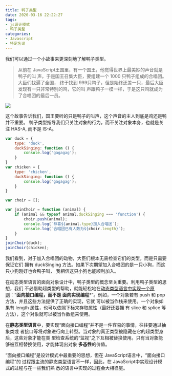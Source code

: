 ```yaml
---
title: 鸭子类型
date: 2020-03-16 22:22:27
tags:
- js设计模式
- 鸭子类型
categories:
- Javascript
- 特定名词
---
```


我们可以通过一个小故事来更深刻地了解鸭子类型。
>从前在 JavaScript王国里，有一个国王，他觉得世界上最美妙的声音就是鸭子的叫
>声，于是国王召集大臣，要组建一个 1000 只鸭子组成的合唱团。大臣们找遍了全国，
>终于找到 999只鸭子，但是始终还差一只，最后大臣发现有一只非常特别的鸡，它的叫
>声跟鸭子一模一样，于是这只鸡就成为了合唱团的最后一员。

![](1579395626197.png)

这个故事告诉我们，国王要听的只是鸭子的叫声，这个声音的主人到底是鸡还是鸭并不重要。
鸭子类型指导我们只关注对象的行为，而不关注对象本身，也就是关注 HAS-A, 而不是 IS-A。

```javascript
var duck = {
    type: 'duck',
    duckSinging: function () {
        console.log('gagagag');
    }
}
var chicken = {
    type: 'chicken',
    duckSinging: function () {
        console.log('gagagag');
    }
}

var choir = [];

var joinChoir = function (animal) {
    if (animal && typeof animal.duckSinging === 'function') {
        choir.push(animal);
        console.log(`恭喜${animal.type}加入合唱团`);
        console.log(`合唱团已有人数为${choir.length}`);
    }
}
joinChoir(duck);
joinChoir(chicken);
```

我们看到，对于加入合唱团的动物，大臣们根本无需检查它们的类型，而是只需要保证它们
拥有 duckSinging 方法。如果下次期望加入合唱团的是一只小狗，而这只小狗刚好也会鸭子叫，
我相信这只小狗也能顺利加入。

在动态类型语言的面向对象设计中，鸭子类型的概念至关重要。利用鸭子类型的思想，我们
不必借助超类型的帮助，就能轻松地在<u>动态类型语言中实现一个原则</u>：“**面向接口编程，而不是**
**面向实现编程***”。例如，一个对象若有 push 和 pop 方法，并且这些方法提供了正确的实现，它就
可以被当作栈来使用。一个对象如果有 length 属性，也可以依照下标来存取属性（最好还要拥
有 slice 和 splice 等方法），这个对象就可以被当作数组来使用。

在**静态类型语言**中，要实现“面向接口编程”并不是一件容易的事情，往往要通过抽象类或
者接口等将对象进行向上转型。当对象的真正类型被隐藏在它的超类型身后，这些对象才能在类
型检查系统的“监视”之下互相被替换使用。只有当对象能够被互相替换使用，才能体现出对象
**多态性**的价值。

“面向接口编程”是设计模式中最重要的思想，但在 JavaScript语言中，“面向接口编程”的
过程跟主流的静态类型语言不一样，因此，在 JavaScript中实现设计模式的过程与在一些我们熟
悉的语言中实现的过程会大相径庭。

